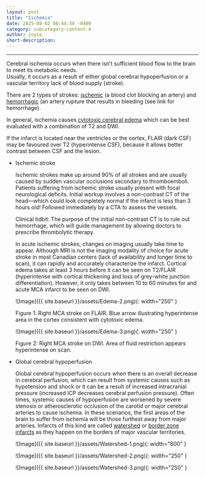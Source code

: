 ```yaml
---
layout: post
title: "Ischemia"
date: 2025-08-02 08:44:38 -0400
category: subcategory-content-4
author: joyce
short-description: 
---
```


-----
Cerebral ischemia occurs when there isn’t sufficient blood flow to the brain to meet its metabolic needs.  
Usually, it occurs as a result of either global cerebral hypoperfusion or a vascular territory lack of blood supply (stroke).

There are 2 types of strokes: <u>ischemic</u> (a blood clot blocking an artery) and <u>hemorrhagic</u> (an artery rupture that results in bleeding (see link for hemorrhage).


In general, ischemia causes <a href="{{ site.baseurl }}/subcategory-content-4/first-content-post">cytotoxic cerebral edema</a> which can be best evaluated with a combination of T2 and DWI. 

If the infarct is located near the ventricles or the cortex, FLAIR (dark CSF) may be favoured over T2 (hyperintense CSF), because it allows better contrast between CSF and the lesion. 

- Ischemic stroke

  Ischemic strokes make up around 90% of all strokes and are usually caused by sudden vascular occlusions secondary to thromboemboli.
  Patients suffering from ischemic stroke usually present with focal neurological deficits.
  Initial workup involves a non-contrast CT of the head—which could look completely normal if the infarct is less than 3 hours old! Followed immediately by a CTA to assess the vessels.
  

  Clinical tidbit: The purpose of the initial non-contrast CT is to rule out hemorrhage, which will guide management by allowing doctors to prescribe thrombolytic therapy.


  In acute ischemic strokes, changes on imaging usually take time to appear.
  Although MRI is not the imaging modality of choice for acute stroke in most Canadian centers (lack of availability and longer time to scan), it can rapidly and accurately characterize the infarct.
  Cortical edema takes at least 3 hours before it can be seen on T2/FLAIR (hyperintense with cortical thickening and loss of grey-white junction differentiation).
  However, it only takes between 10 to 60 minutes for and acute MCA infarct to be seen on DWI.

  ![Image]({{ site.baseurl }}/assets/Edema-2.png){: width="250" }

  Figure 1: Right MCA stroke on FLAIR. Blue arrow illustrating hyperintense area in the cortex consistent with cytotoxic edema.

  ![Image]({{ site.baseurl }}/assets/Edema-3.png){: width="250" }

  Figure 2: Right MCA stroke on DWI. Area of fluid restriction appears hyperintense on scan.

- Global cerebral hypoperfusion
  
  Global cerebral hypoperfusion occurs when there is an overall decrease in cerebral perfusion, which can result from systemic causes such as hypotension and shock or it can be a result of increased   intracranial pressure (increased ICP decreases cerebral perfusion pressure).
  Often times, systemic causes of hypoperfusion are worsened by severe stenosis or atherosclerotic occlusion of the carotid or major cerebral arteries to cause ischemia.
  In these scenarios, the first areas of the brain to suffer from ischemia will be those furthest away from major arteries.
  Infarcts of this kind are called <u>watershed</u> or <u>border zone infarcts</u> as they happen on the borders of major vascular territories.

  ![Image]({{ site.baseurl }}/assets/Watershed-1.png){: width="800" }

  ![Image]({{ site.baseurl }}/assets/Watershed-2.png){: width="250" }

  ![Image]({{ site.baseurl }}/assets/Watershed-3.png){: width="250" }
